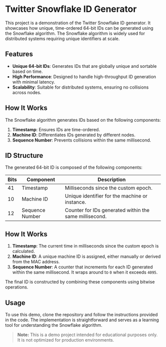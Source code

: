 # Twitter Snowflake ID Generator

This project is a demonstration of the Twitter Snowflake ID generator. It showcases how unique, time-ordered 64-bit IDs can be generated using the Snowflake algorithm. The Snowflake algorithm is widely used for distributed systems requiring unique identifiers at scale.

## Features

- **Unique 64-bit IDs**: Generates IDs that are globally unique and sortable based on time.
- **High Performance**: Designed to handle high-throughput ID generation with minimal latency.
- **Scalability**: Suitable for distributed systems, ensuring no collisions across nodes.

## How It Works

The Snowflake algorithm generates IDs based on the following components:

1. **Timestamp**: Ensures IDs are time-ordered.
2. **Machine ID**: Differentiates IDs generated by different nodes.
3. **Sequence Number**: Prevents collisions within the same millisecond.

## ID Structure

The generated 64-bit ID is composed of the following components:

| Bits | Component       | Description                                            |
| ---- | --------------- | ------------------------------------------------------ |
| 41   | Timestamp       | Milliseconds since the custom epoch.                   |
| 10   | Machine ID      | Unique identifier for the machine or instance.         |
| 12   | Sequence Number | Counter for IDs generated within the same millisecond. |

## How It Works

1. **Timestamp**: The current time in milliseconds since the custom epoch is calculated.
2. **Machine ID**: A unique machine ID is assigned, either manually or derived from the MAC address.
3. **Sequence Number**: A counter that increments for each ID generated within the same millisecond. It wraps around to `0` when it exceeds `4095`.

The final ID is constructed by combining these components using bitwise operations.

## Usage

To use this demo, clone the repository and follow the instructions provided in the code. The implementation is straightforward and serves as a learning tool for understanding the Snowflake algorithm.

> **Note:** This is a demo project intended for educational purposes only. It is not optimized for production environments.
